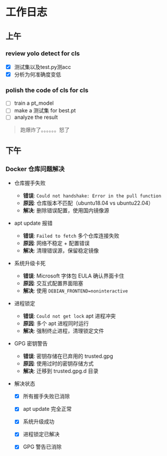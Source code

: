 # 工作日志

## 上午

### review yolo detect for cls
- [x] 测试集以及test.py测acc
- [x] 分析为何准确度变低
### polish the code of cls for cls
- [ ] train a pt_model
- [ ] make a 测试集 for best.pt
- [ ] analyze the result
> 跑爆炸了。。。。。。怒了



## 下午

### Docker 仓库问题解决


- 仓库握手失败
  - **错误**: `Could not handshake: Error in the pull function`
  - **原因**: 仓库版本不匹配（ubuntu18.04 vs ubuntu22.04）
  - **解决**: 删除错误配置，使用国内镜像源

- apt update 报错
  - **错误**: `Failed to fetch` 多个仓库连接失败
  - **原因**: 网络不稳定 + 配置错误
  - **解决**: 清理错误源，保留稳定镜像

- 系统升级卡死
  - **错误**: Microsoft 字体包 EULA 确认界面卡住
  - **原因**: 交互式配置界面阻塞
  - **解决**: 使用 `DEBIAN_FRONTEND=noninteractive`

- 进程锁定
  - **错误**: `Could not get lock` apt 进程冲突
  - **原因**: 多个 apt 进程同时运行
  - **解决**: 强制终止进程，清理锁定文件

- GPG 密钥警告
  - **错误**: 密钥存储在已弃用的 trusted.gpg
  - **原因**: 使用过时的密钥存储方式
  - **解决**: 迁移到 trusted.gpg.d 目录

- 解决状态
  - [x] 所有握手失败已消除
  - [x] apt update 完全正常
  - [x] 系统升级成功
  - [x] 进程锁定已解决
  - [x] GPG 警告已消除

